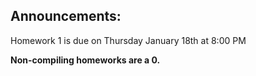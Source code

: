 ## Announcements:

Homework 1 is due on Thursday January 18th at 8:00 PM

**Non-compiling homeworks are a 0.**
